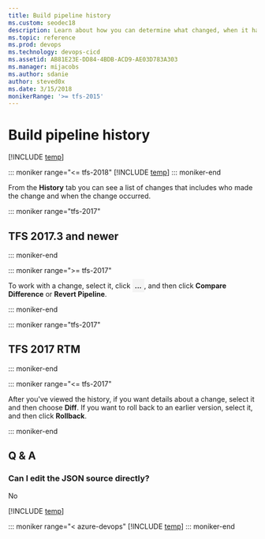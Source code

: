 ```yaml
---
title: Build pipeline history
ms.custom: seodec18
description: Learn about how you can determine what changed, when it happened, and who did it on Azure Pipelines and Team Foundation Server (TFS).
ms.topic: reference
ms.prod: devops
ms.technology: devops-cicd
ms.assetid: AB81E23E-DD84-4BDB-ACD9-AE03D783A303
ms.manager: mijacobs
ms.author: sdanie
author: steved0x
ms.date: 3/15/2018
monikerRange: '>= tfs-2015'
---
```


# Build pipeline history

[!INCLUDE [temp](../_shared/version.md)]

::: moniker range="<= tfs-2018"
[!INCLUDE [temp](../_shared/concept-rename-note.md)]
::: moniker-end

From the **History** tab you can see a list of changes that includes who made the change and when the change occurred.

::: moniker range="tfs-2017"

## TFS 2017.3 and newer

::: moniker-end

::: moniker range=">= tfs-2017"

To work with a change, select it, click <span style="background-color: rgb(244,244,244);font-weight:bold;padding:5px">...</span>, and then click **Compare Difference** or **Revert Pipeline**.

::: moniker-end

::: moniker range="tfs-2017"

## TFS 2017 RTM

::: moniker-end

::: moniker range="<= tfs-2017"

After you've viewed the history, if you want details about a change, select it and then choose **Diff**. If you want to roll back to an earlier version, select it, and then click **Rollback**.

::: moniker-end

## Q & A 

<!-- BEGINSECTION class="md-qanda" -->

### Can I edit the JSON source directly?

No

[!INCLUDE [temp](../_shared/qa-agents.md)]

::: moniker range="< azure-devops"
[!INCLUDE [temp](../_shared/qa-versions.md)]
::: moniker-end

<!-- ENDSECTION -->
